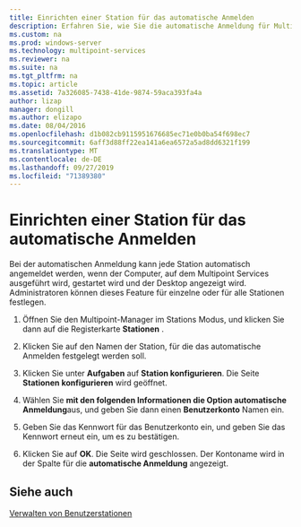 ```yaml
---
title: Einrichten einer Station für das automatische Anmelden
description: Erfahren Sie, wie Sie die automatische Anmeldung für Multipoint Services-Stationen konfigurieren.
ms.custom: na
ms.prod: windows-server
ms.technology: multipoint-services
ms.reviewer: na
ms.suite: na
ms.tgt_pltfrm: na
ms.topic: article
ms.assetid: 7a326085-7438-41de-9874-59aca393fa4a
author: lizap
manager: dongill
ms.author: elizapo
ms.date: 08/04/2016
ms.openlocfilehash: d1b082cb9115951676685ec71e0b0ba54f698ec7
ms.sourcegitcommit: 6aff3d88ff22ea141a6ea6572a5ad8dd6321f199
ms.translationtype: MT
ms.contentlocale: de-DE
ms.lasthandoff: 09/27/2019
ms.locfileid: "71389380"
---
```

# <a name="set-up-a-station-for-automatic-logon"></a>Einrichten einer Station für das automatische Anmelden
Bei der automatischen Anmeldung kann jede Station automatisch angemeldet werden, wenn der Computer, auf dem Multipoint Services ausgeführt wird, gestartet wird und der Desktop angezeigt wird. Administratoren können dieses Feature für einzelne oder für alle Stationen festlegen.  
  
1.  Öffnen Sie den Multipoint-Manager im Stations Modus, und klicken Sie dann auf die Registerkarte **Stationen** .  
  
2.  Klicken Sie auf den Namen der Station, für die das automatische Anmelden festgelegt werden soll.  
  
3.  Klicken Sie unter **Aufgaben** auf **Station konfigurieren**. Die Seite **Stationen konfigurieren** wird geöffnet.  
  
4.  Wählen Sie **mit den folgenden Informationen die Option automatische Anmeldung**aus, und geben Sie dann einen **Benutzerkonto** Namen ein.  
  
5.  Geben Sie das Kennwort für das Benutzerkonto ein, und geben Sie das Kennwort erneut ein, um es zu bestätigen.  
  
6.  Klicken Sie auf **OK**. Die Seite wird geschlossen. Der Kontoname wird in der Spalte für die **automatische Anmeldung** angezeigt.  
  
## <a name="see-also"></a>Siehe auch  
[Verwalten von Benutzerstationen](Manage-User-Stations.md)